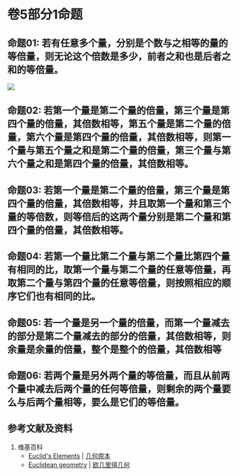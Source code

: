 # 卷5部分1命题

## 命题01: 若有任意多个量，分别是个数与之相等的量的等倍量，则无论这个倍数是多少，前者之和也是后者之和的等倍量。
![](/images/欧几里得几何/欧几里得元素中典型的几何实验/卷5部分1命题/1a1.jpg)

## 命题02: 若第一个量是第二个量的倍量，第三个量是第四个量的倍量，其倍数相等，第五个量是第二个量的倍量，第六个量是第四个量的倍量，其倍数相等，则第一个量与第五个量之和是第二个量的倍量，第三个量与第六个量之和是第四个量的倍量，其倍数相等。

## 命题03: 若第一个量是第二个量的倍量，第三个量是第四个量的倍量，其倍数相等，并且取第一个量和第三个量的等倍数，则等倍后的这两个量分别是第二个量和第四个量的倍量，其倍数相等。

## 命题04: 若第一个量比第二个量与第二个量比第四个量有相同的比，取第一个量与第二个量的任意等倍量，再取第二个量与第四个量的任意等倍量，则按照相应的顺序它们也有相同的比。

## 命题05: 若一个量是另一个量的倍量，而第一个量减去的部分是第二个量减去的部分的倍量，其倍数相等，则余量是余量的倍量，整个是整个的倍量，其倍数相等

## 命题06: 若两个量是另外两个量的等倍量，而且从前两个量中减去后两个量的任何等倍量，则剩余的两个量要么与后两个量相等，要么是它们的等倍量。

## 参考文献及资料

1. 维基百科
	- [Euclid's Elements](https://en.wikipedia.org/wiki/Euclid%27s_Elements) | [几何原本](https://zh.wikipedia.org/wiki/%E5%87%A0%E4%BD%95%E5%8E%9F%E6%9C%AC) 
	- [Euclidean geometry](https://en.wikipedia.org/wiki/Euclidean_geometry) | [欧几里得几何](https://zh.wikipedia.org/wiki/%E6%AC%A7%E5%87%A0%E9%87%8C%E5%BE%97%E5%87%A0%E4%BD%95) 

